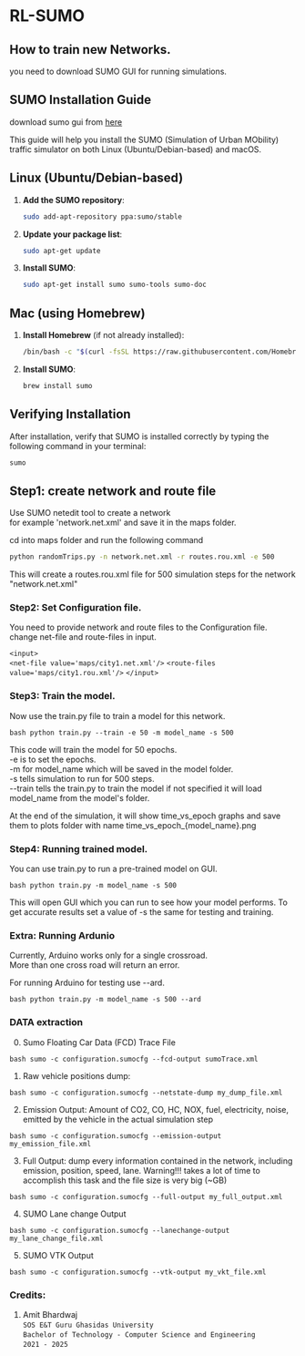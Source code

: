 # RL-SUMO

## How to train new Networks.

you need to download SUMO GUI for running simulations.

## SUMO Installation Guide

download sumo gui from [here](https://sumo.dlr.de/docs/Downloads.php)


This guide will help you install the SUMO (Simulation of Urban MObility) traffic simulator on both Linux (Ubuntu/Debian-based) and macOS.

## Linux (Ubuntu/Debian-based)

1. **Add the SUMO repository**:
    ```bash
    sudo add-apt-repository ppa:sumo/stable
    ```

2. **Update your package list**:
    ```bash
    sudo apt-get update
    ```

3. **Install SUMO**:
    ```bash
    sudo apt-get install sumo sumo-tools sumo-doc
    ```

## Mac (using Homebrew)

1. **Install Homebrew** (if not already installed):
    ```bash
    /bin/bash -c "$(curl -fsSL https://raw.githubusercontent.com/Homebrew/install/HEAD/install.sh)"
    ```

2. **Install SUMO**:
    ```bash
    brew install sumo
    ```

## Verifying Installation

After installation, verify that SUMO is installed correctly by typing the following command in your terminal:

```bash
sumo
```

## Step1: create network and route file

Use SUMO netedit tool to create a network<br/>
for example 'network.net.xml' and save it in the maps folder.

cd into maps folder and run the following command

```bash
python randomTrips.py -n network.net.xml -r routes.rou.xml -e 500
```

This will create a routes.rou.xml file for 500 simulation steps for the network "network.net.xml"

### Step2: Set Configuration file.

You need to provide network and route files to the Configuration file.<br/>
change net-file and route-files in input.

`<input>`        
  `<net-file value='maps/city1.net.xml'/>`
  `<route-files value='maps/city1.rou.xml'/>`
`</input>`

### Step3: Train the model.

Now use the train.py file to train a model for this network.<br/>

```bash python train.py --train -e 50 -m model_name -s 500```

This code will train the model for 50 epochs.<br/>
-e is to set the epochs.<br/>
-m for model_name which will be saved in the model folder.<br/>
-s tells simulation to run for 500 steps.<br/>
--train tells the train.py to train the model if not specified it will load model_name from the model's folder.

At the end of the simulation, it will show time_vs_epoch graphs and save them to plots folder with name time_vs_epoch_{model_name}.png

### Step4: Running trained model.

You can use train.py to run a pre-trained model on GUI.

```bash python train.py -m model_name -s 500```

This will open GUI which you can run to see how your model performs.
To get accurate results set a value of -s the same for testing and training.

### Extra: Running Ardunio
Currently, Arduino works only for a single crossroad.<br/>
More than one cross road will return an error.<br/>

For running Arduino for testing use --ard.

```bash python train.py -m model_name -s 500 --ard```

### DATA extraction

0) Sumo Floating Car Data (FCD) Trace File<br/>

```bash sumo -c configuration.sumocfg --fcd-output sumoTrace.xml```

1) Raw vehicle positions dump: <br/>

```bash sumo -c configuration.sumocfg --netstate-dump my_dump_file.xml```

2) Emission Output: Amount of CO2, CO, HC, NOX, fuel, electricity, noise, emitted by the vehicle in the actual simulation step<br/>

```bash sumo -c configuration.sumocfg --emission-output my_emission_file.xml```

3) Full Output: 
dump every information contained in the network, including emission, position, speed, lane. 
Warning!!! takes a lot of time to accomplish this task and the file size is very big (~GB) <br/>

```bash sumo -c configuration.sumocfg --full-output my_full_output.xml```

4) SUMO Lane change Output<br/>

```bash sumo -c configuration.sumocfg --lanechange-output my_lane_change_file.xml```

5) SUMO VTK Output<br/>

```bash sumo -c configuration.sumocfg --vtk-output my_vkt_file.xml```


### Credits: 
1. Amit Bhardwaj<br/>
`SOS E&T Guru Ghasidas University`<br/>
`Bachelor of Technology - Computer Science and Engineering`<br/>
`2021 - 2025`
